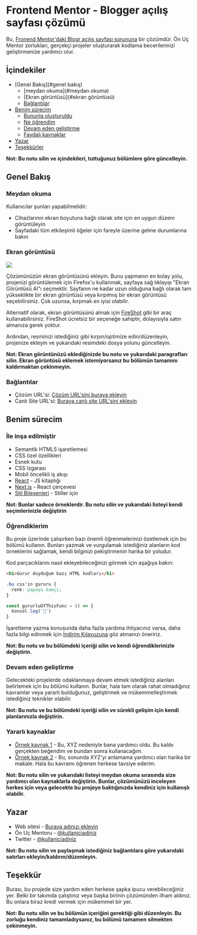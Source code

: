 
# Frontend Mentor - Blogger açılış sayfası çözümü

Bu, [Fronend Mentor'daki Blogr açılış sayfası sorununa](https://www.frontendmentor.io/challenges/blogr-landing-page-EX2RLAApP) bir çözümdür. Ön Uç Mentor zorlukları, gerçekçi projeler oluşturarak kodlama becerilerinizi geliştirmenize yardımcı olur.

## İçindekiler

- [Genel Bakış](#genel bakış)
  - [meydan okuma](#meydan okuma)
  - [Ekran görüntüsü](#ekran görüntüsü)
  - [Bağlantılar](#bağlantılar)
- [Benim sürecim](#my-process)
  - [Bununla oluşturuldu](#built-with)
  - [Ne öğrendim](#ne-öğrendim)
  - [Devam eden geliştirme](#continued-development)
  - [Faydalı kaynaklar](#faydalı-kaynaklar)
- [Yazar](#yazar)
- [Teşekkürler](#Teşekkürler)

**Not: Bu notu silin ve içindekileri, tuttuğunuz bölümlere göre güncelleyin.**

## Genel Bakış

### Meydan okuma

Kullanıcılar şunları yapabilmelidir:

- Cihazlarının ekran boyutuna bağlı olarak site için en uygun düzeni görüntüleyin
- Sayfadaki tüm etkileşimli öğeler için fareyle üzerine gelme durumlarına bakın

### Ekran görüntüsü

![](./screenshot.jpg)

Çözümünüzün ekran görüntüsünü ekleyin. Bunu yapmanın en kolay yolu, projenizi görüntülemek için Firefox'u kullanmak, sayfaya sağ tıklayıp "Ekran Görüntüsü Al"ı seçmektir. Sayfanın ne kadar uzun olduğuna bağlı olarak tam yükseklikte bir ekran görüntüsü veya kırpılmış bir ekran görüntüsü seçebilirsiniz. Çok uzunsa, kırpmak en iyisi olabilir.

Alternatif olarak, ekran görüntüsünü almak için [FireShot](https://getfireshot.com/) gibi bir araç kullanabilirsiniz. FireShot ücretsiz bir seçeneğe sahiptir, dolayısıyla satın almanıza gerek yoktur.

Ardından, resminizi istediğiniz gibi kırpın/optimize edin/düzenleyin, projenize ekleyin ve yukarıdaki resimdeki dosya yolunu güncelleyin.

**Not: Ekran görüntünüzü eklediğinizde bu notu ve yukarıdaki paragrafları silin. Ekran görüntüsü eklemek istemiyorsanız bu bölümün tamamını kaldırmaktan çekinmeyin.**

### Bağlantılar

- Çözüm URL'si: [Çözüm URL'sini buraya ekleyin](https://your-solution-url.com)
- Canlı Site URL'si: [Buraya canlı site URL'sini ekleyin](https://canlı-siteniz-url.com)

## Benim sürecim

### İle inşa edilmiştir

- Semantik HTML5 işaretlemesi
- CSS özel özellikleri
- Esnek kutu
- CSS Izgarası
- Mobil öncelikli iş akışı
- [React](https://reactjs.org/) - JS kitaplığı
- [Next.js](https://nextjs.org/) - React çerçevesi
- [Stil Bileşenleri](https://styled-components.com/) - Stiller için

**Not: Bunlar sadece örneklerdir. Bu notu silin ve yukarıdaki listeyi kendi seçimlerinizle değiştirin**

### Öğrendiklerim

Bu proje üzerinde çalışırken bazı önemli öğrenmelerinizi özetlemek için bu bölümü kullanın. Bunları yazmak ve vurgulamak istediğiniz alanların kod örneklerini sağlamak, kendi bilginizi pekiştirmenin harika bir yoludur.

Kod parçacıklarını nasıl ekleyebileceğinizi görmek için aşağıya bakın:

```html
<h1>Gurur duyduğum bazı HTML kodları</h1>
```
```css
.bu css'in gururu {
  renk: papaya kamçı;
}
```
``` js
const gururluOfThisFunc = () => {
  konsol.log('🎉')
}
```

İşaretleme yazma konusunda daha fazla yardıma ihtiyacınız varsa, daha fazla bilgi edinmek için [İndirim Kılavuzuna](https://www.markdownguide.org/) göz atmanızı öneririz.

**Not: Bu notu ve bu bölümdeki içeriği silin ve kendi öğrendiklerinizle değiştirin.**

### Devam eden geliştirme

Gelecekteki projelerde odaklanmaya devam etmek istediğiniz alanları belirlemek için bu bölümü kullanın. Bunlar, hala tam olarak rahat olmadığınız kavramlar veya yararlı bulduğunuz, geliştirmek ve mükemmelleştirmek istediğiniz teknikler olabilir.

**Not: Bu notu ve bu bölümdeki içeriği silin ve sürekli gelişim için kendi planlarınızla değiştirin.**

### Yararlı kaynaklar

- [Örnek kaynak 1](https://www.example.com) - Bu, XYZ nedeniyle bana yardımcı oldu. Bu kalıbı gerçekten beğendim ve bundan sonra kullanacağım.
- [Örnek kaynak 2](https://www.example.com) - Bu, sonunda XYZ'yi anlamama yardımcı olan harika bir makale. Hala bu kavramı öğrenen herkese tavsiye ederim.

**Not: Bu notu silin ve yukarıdaki listeyi meydan okuma sırasında size yardımcı olan kaynaklarla değiştirin. Bunlar, çözümünüzü inceleyen herkes için veya gelecekte bu projeye baktığınızda kendiniz için kullanışlı olabilir.**

## Yazar

- Web sitesi - [Buraya adınızı ekleyin](https://www.siteniz.com)
- Ön Uç Mentoru - [@kullaniciadiniz](https://www.frontendmentor.io/profile/kullaniciadiniz)
- Twitter - [@kullaniciadiniz](https://www.twitter.com/kullaniciadiniz)

**Not: Bu notu silin ve paylaşmak istediğiniz bağlantılara göre yukarıdaki satırları ekleyin/kaldırın/düzenleyin.**

## Teşekkür

Burası, bu projede size yardım eden herkese şapka ipucu verebileceğiniz yer. Belki bir takımda çalıştınız veya başka birinin çözümünden ilham aldınız. Bu onlara biraz kredi vermek için mükemmel bir yer.

**Not: Bu notu silin ve bu bölümün içeriğini gerektiği gibi düzenleyin. Bu zorluğu kendiniz tamamladıysanız, bu bölümü tamamen silmekten çekinmeyin.**








<!-- # Frontend Mentor - Blogr landing page solution

This is a solution to the [Blogr landing page challenge on Frontend Mentor](https://www.frontendmentor.io/challenges/blogr-landing-page-EX2RLAApP). Frontend Mentor challenges help you improve your coding skills by building realistic projects. 

## Table of contents

- [Overview](#overview)
  - [The challenge](#the-challenge)
  - [Screenshot](#screenshot)
  - [Links](#links)
- [My process](#my-process)
  - [Built with](#built-with)
  - [What I learned](#what-i-learned)
  - [Continued development](#continued-development)
  - [Useful resources](#useful-resources)
- [Author](#author)
- [Acknowledgments](#acknowledgments)

**Note: Delete this note and update the table of contents based on what sections you keep.**

## Overview

### The challenge

Users should be able to:

- View the optimal layout for the site depending on their device's screen size
- See hover states for all interactive elements on the page

### Screenshot

![](./screenshot.jpg)

Add a screenshot of your solution. The easiest way to do this is to use Firefox to view your project, right-click the page and select "Take a Screenshot". You can choose either a full-height screenshot or a cropped one based on how long the page is. If it's very long, it might be best to crop it.

Alternatively, you can use a tool like [FireShot](https://getfireshot.com/) to take the screenshot. FireShot has a free option, so you don't need to purchase it. 

Then crop/optimize/edit your image however you like, add it to your project, and update the file path in the image above.

**Note: Delete this note and the paragraphs above when you add your screenshot. If you prefer not to add a screenshot, feel free to remove this entire section.**

### Links

- Solution URL: [Add solution URL here](https://your-solution-url.com)
- Live Site URL: [Add live site URL here](https://your-live-site-url.com)

## My process

### Built with

- Semantic HTML5 markup
- CSS custom properties
- Flexbox
- CSS Grid
- Mobile-first workflow
- [React](https://reactjs.org/) - JS library
- [Next.js](https://nextjs.org/) - React framework
- [Styled Components](https://styled-components.com/) - For styles

**Note: These are just examples. Delete this note and replace the list above with your own choices**

### What I learned

Use this section to recap over some of your major learnings while working through this project. Writing these out and providing code samples of areas you want to highlight is a great way to reinforce your own knowledge.

To see how you can add code snippets, see below:

```html
<h1>Some HTML code I'm proud of</h1>
```
```css
.proud-of-this-css {
  color: papayawhip;
}
```
```js
const proudOfThisFunc = () => {
  console.log('🎉')
}
```

If you want more help with writing markdown, we'd recommend checking out [The Markdown Guide](https://www.markdownguide.org/) to learn more.

**Note: Delete this note and the content within this section and replace with your own learnings.**

### Continued development

Use this section to outline areas that you want to continue focusing on in future projects. These could be concepts you're still not completely comfortable with or techniques you found useful that you want to refine and perfect.

**Note: Delete this note and the content within this section and replace with your own plans for continued development.**

### Useful resources

- [Example resource 1](https://www.example.com) - This helped me for XYZ reason. I really liked this pattern and will use it going forward.
- [Example resource 2](https://www.example.com) - This is an amazing article which helped me finally understand XYZ. I'd recommend it to anyone still learning this concept.

**Note: Delete this note and replace the list above with resources that helped you during the challenge. These could come in handy for anyone viewing your solution or for yourself when you look back on this project in the future.**

## Author

- Website - [Add your name here](https://www.your-site.com)
- Frontend Mentor - [@yourusername](https://www.frontendmentor.io/profile/yourusername)
- Twitter - [@yourusername](https://www.twitter.com/yourusername)

**Note: Delete this note and add/remove/edit lines above based on what links you'd like to share.**

## Acknowledgments

This is where you can give a hat tip to anyone who helped you out on this project. Perhaps you worked in a team or got some inspiration from someone else's solution. This is the perfect place to give them some credit.

**Note: Delete this note and edit this section's content as necessary. If you completed this challenge by yourself, feel free to delete this section entirely.** -->
